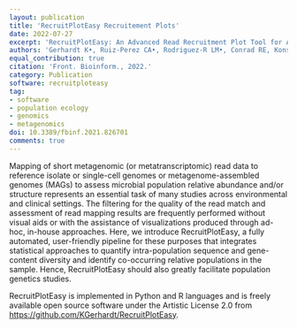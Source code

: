 ```yaml
---
layout: publication
title: 'RecruitPlotEasy Recruitement Plots'
date: 2022-07-27
excerpt: 'RecruitPlotEasy: An Advanced Read Recruitment Plot Tool for Assessing Metagenomic Population Abundance and Genetic Diversity'
authors: 'Gerhardt K•, Ruiz-Perez CA•, Rodriguez-R LM•, Conrad RE, Konstantinidis KT.'
equal_contribution: true
citation: 'Front. Bioinform., 2022.'
category: Publication
software: recruitploteasy
tag:
- software
- population ecology
- genomics
- metagenomics
doi: 10.3389/fbinf.2021.826701
comments: true
---
```


Mapping of short metagenomic (or metatranscriptomic) read data to reference
isolate or single-cell genomes or metagenome-assembled genomes (MAGs) to assess
microbial population relative abundance and/or structure represents an essential
task of many studies across environmental and clinical settings. The filtering
for the quality of the read match and assessment of read mapping results are
frequently performed without visual aids or with the assistance of
visualizations produced through ad-hoc, in-house approaches. Here, we introduce
RecruitPlotEasy, a fully automated, user-friendly pipeline for these purposes
that integrates statistical approaches to quantify intra-population sequence and
gene-content diversity and identify co-occurring relative populations in the
sample. Hence, RecruitPlotEasy should also greatly facilitate population
genetics studies.

RecruitPlotEasy is implemented in Python and R languages and is freely available
open source software under the Artistic License 2.0 from
https://github.com/KGerhardt/RecruitPlotEasy.
